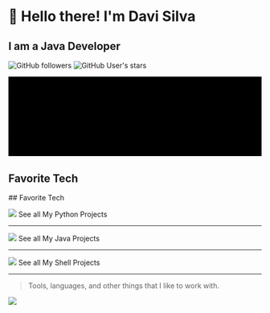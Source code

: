 # :wave: Hello there! I'm Davi Silva
## I am a Java Developer</h3>


![GitHub followers](https://img.shields.io/github/followers/dedicadotech?style=plastic&color=red)
![GitHub User's stars](https://img.shields.io/github/stars/dedicadotech?affiliations=OWNER&style=plastic&color=red)

</a>
<img src="img/DedicadoTech.gif"/>


<h2 align="left" id="dedicadotech">Favorite Tech</h2>
## Favorite Tech

[<img src="https://img.icons8.com/external/icons8-flat-icons/64/000000/external-python-language-programming-icons-8-flat-icons.png" width="48">](https://github.com/search?q=language%3APython+user%3ADedicadoTech&type=repositories) See all My Python Projects

---

[<img src="https://img.icons8.com/external/flat-icons/64/000000/external-java-symbol-icons-flat-icons.png" width="48">](https://github.com/search?q=language%3AJava+user%3ADedicadoTech&type=repositories) See all My Java Projects

---

[<img src="https://img.icons8.com/external/flat-icons/64/000000/external-console-silhouette-icons-flat-icons.png" width="48">](https://github.com/search?q=language%3AShell+user%3ADedicadoTech&type=repositories) See all My Shell Projects

---


> Tools, languages, and other things that I like to work with.
 
  <img height="200" src="https://github-readme-stats.vercel.app/api/top-langs/?username=dedicadotech&theme=monokai&show_icons=true" />
</p>
 </td>
  </tr>
 
</table>


